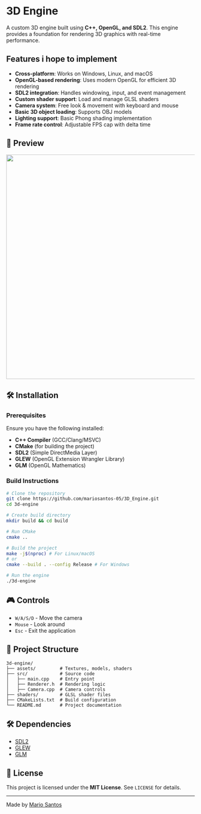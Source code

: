 # 3D Engine

A custom 3D engine built using **C++, OpenGL, and SDL2**. This engine provides a foundation for rendering 3D graphics with real-time performance.

## Features i hope to implement
- **Cross-platform**: Works on Windows, Linux, and macOS
- **OpenGL-based rendering**: Uses modern OpenGL for efficient 3D rendering
- **SDL2 integration**: Handles windowing, input, and event management
- **Custom shader support**: Load and manage GLSL shaders
- **Camera system**: Free look & movement with keyboard and mouse
- **Basic 3D object loading**: Supports OBJ models
- **Lighting support**: Basic Phong shading implementation
- **Frame rate control**: Adjustable FPS cap with delta time

## 📸 Preview
<img src="assets/mygif.gif" width="600">

## 🛠️ Installation
### **Prerequisites**
Ensure you have the following installed:
- **C++ Compiler** (GCC/Clang/MSVC)
- **CMake** (for building the project)
- **SDL2** (Simple DirectMedia Layer)
- **GLEW** (OpenGL Extension Wrangler Library)
- **GLM** (OpenGL Mathematics)

### **Build Instructions**
```sh
# Clone the repository
git clone https://github.com/mariosantos-05/3D_Engine.git
cd 3d-engine

# Create build directory
mkdir build && cd build

# Run CMake
cmake ..

# Build the project
make -j$(nproc) # For Linux/macOS
# or
cmake --build . --config Release # For Windows

# Run the engine
./3d-engine
```

## 🎮 Controls
- `W/A/S/D` - Move the camera
- `Mouse` - Look around
- `Esc` - Exit the application

## 📂 Project Structure
```
3d-engine/
├── assets/         # Textures, models, shaders
├── src/            # Source code
│   ├── main.cpp    # Entry point
│   ├── Renderer.h  # Rendering logic
│   ├── Camera.cpp  # Camera controls
├── shaders/        # GLSL shader files
├── CMakeLists.txt  # Build configuration
└── README.md       # Project documentation
```

## 🛠️ Dependencies
- [SDL2](https://github.com/libsdl-org/SDL)
- [GLEW](http://glew.sourceforge.net/)
- [GLM](https://github.com/g-truc/glm)

## 📜 License
This project is licensed under the **MIT License**. See `LICENSE` for details.


---
Made by [Mario Santos](https://github.com/yourusername)
